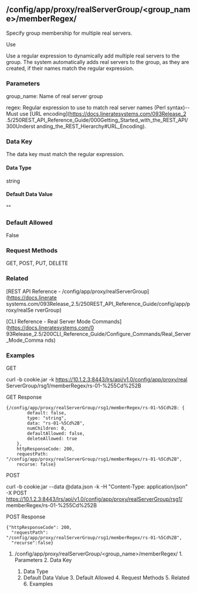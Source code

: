 ## /config/app/proxy/realServerGroup/<group_name>/memberRegex/<regex>

Specify group membership for multiple real servers.

Use

Use a regular expression to dynamically add multiple real servers to the
group. The system automatically adds real servers to the group, as they are
created, if their names match the regular expression.

### Parameters

group_name: Name of real server group

regex: Regular expression to use to match real server names (Perl
syntax)--Must use [URL encoding](https://docs.lineratesystems.com/093Release_2
.5/250REST_API_Reference_Guide/000Getting_Started_with_the_REST_API/300Underst
anding_the_REST_Hierarchy#URL_Encoding).

### Data Key

The data key must match the regular expression.

#### Data Type

string

#### Default Data Value

""

### Default Allowed

False

### Request Methods

GET, POST, PUT, DELETE

### Related

[REST API Reference - /config/app/proxy/realServerGroup](https://docs.linerate
systems.com/093Release_2.5/250REST_API_Reference_Guide/config/app/proxy/realSe
rverGroup)

[CLI Reference - Real Server Mode Commands](https://docs.lineratesystems.com/0
93Release_2.5/200CLI_Reference_Guide/Configure_Commands/Real_Server_Mode_Comma
nds)

### Examples

GET

curl -b cookie.jar -k https://10.1.2.3:8443/lrs/api/v1.0/config/app/proxy/real
ServerGroup/rsg1/memberRegex/rs-01-%255Cd%252B

GET Response

    
    {/config/app/proxy/realServerGroup/rsg1/memberRegex/rs-01-%5Cd%2B: {
            default: false,
            type: "string",
            data: "rs-01-%5Cd%2B",
            numChildren: 0,
            defaultAllowed: false,
            deleteAllowed: true
        },
        httpResponseCode: 200,
        requestPath: "/config/app/proxy/realServerGroup/rsg1/memberRegex/rs-01-%5Cd%2B",
        recurse: false}
    

POST

curl -b cookie.jar --data @data.json -k -H "Content-Type: application/json" -X
POST https://10.1.2.3:8443/lrs/api/v1.0/config/app/proxy/realServerGroup/rsg1/
memberRegex/rs-01-%255Cd%252B

POST Response

    
    {"httpResponseCode": 200,
      "requestPath": "/config/app/proxy/realServerGroup/rsg1/memberRegex/rs-01-%5Cd%2B",
      "recurse":false}

  1. /config/app/proxy/realServerGroup/<group_name>/memberRegex/<regex>
    1. Parameters
    2. Data Key
      1. Data Type
      2. Default Data Value
    3. Default Allowed
    4. Request Methods
    5. Related
    6. Examples

